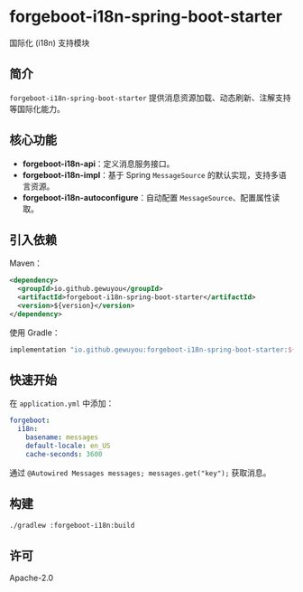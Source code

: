 # forgeboot-i18n-spring-boot-starter

国际化 (i18n) 支持模块

## 简介

`forgeboot-i18n-spring-boot-starter` 提供消息资源加载、动态刷新、注解支持等国际化能力。

## 核心功能

- **forgeboot-i18n-api**：定义消息服务接口。
- **forgeboot-i18n-impl**：基于 Spring `MessageSource` 的默认实现，支持多语言资源。
- **forgeboot-i18n-autoconfigure**：自动配置 `MessageSource`、配置属性读取。

## 引入依赖

Maven：
```xml
<dependency>
  <groupId>io.github.gewuyou</groupId>
  <artifactId>forgeboot-i18n-spring-boot-starter</artifactId>
  <version>${version}</version>
</dependency>
```
使用 Gradle：
```groovy
implementation "io.github.gewuyou:forgeboot-i18n-spring-boot-starter:${version}"
```

## 快速开始

在 `application.yml` 中添加：
```yaml
forgeboot:
  i18n:
    basename: messages
    default-locale: en_US
    cache-seconds: 3600
```
通过 `@Autowired Messages messages; messages.get("key");` 获取消息。

## 构建
```bash
./gradlew :forgeboot-i18n:build
```

## 许可

Apache-2.0
